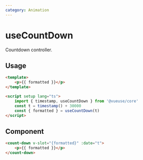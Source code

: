 ```yaml
---
category: Animation
---
```


# useCountDown

Countdown controller.

## Usage

```html
<template>
    <p>{{ formatted }}</p>
</template>

<script setup lang="ts">
    import { timestamp, useCountDown } from '@vueuse/core'
    const t = timestamp() + 30000
    const { formatted } = useCountDown(t)
</script>
```

## Component

```html
<count-down v-slot="{formatted}" :date="t">
    <p>{{ formatted }}</p>
</count-down>
```
